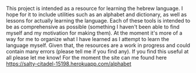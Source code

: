 This project is intended as a resource for learning the hebrew language. I hope for it to include utilities 
such as an alphabet and dictionary, as well as lessons for actually learning the language. Each of these tools
is intended to be as comprehensive as possible (something I haven't been able to find myself and my motivation for
making them). At the moment it's more of a way for me to organize what I have learned as I attempt to learn the 
language myself. Given that, the resources are a work in progress and could contain many errors (please tell me 
if you find any). If you find this useful at all please let me know!
For the moment the site can me found here https://salty-citadel-15198.herokuapp.com/alphabet
